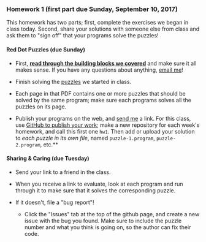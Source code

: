 ### Homework 1 (first part due Sunday, September 10, 2017)

This homework has two parts; first, complete the exercises we began in class today. Second, share your solutions with someone else from class and ask them to "sign off" that your programs solve the puzzles!

#### Red Dot Puzzles (due Sunday)

- First, [**read through the building blocks we covered**](../building-blocks.md) and make sure it all makes sense. If you have any questions about anything, [email me](mailto:jzamfirescupereira@cca.edu)!

- Finish solving the [puzzles](/zamfi/cca-programming-electronics-fall-2017/raw/master/puzzle-sheets.pdf) we started in class.

- Each page in that PDF contains one or more puzzles that should be solved by the same program; make sure each programs solves all the puzzles on its page.

- Publish your programs on the web, and [send me](mailto:jzamfirescupereira@cca.edu) a link. For this class, use [GitHub to publish your work](http://github.com/zamfi/github-guide); make a new repository for each week's homework, and call this first one `hw1`. Then add or upload your solution to *each puzzle in its own file*, named `puzzle-1.program`, `puzzle-2.program`, etc.**

#### Sharing & Caring (due Tuesday)

- Send your link to a friend in the class.

- When you receive a link to evaluate, look at each program and run through it to make sure that it solves the corresponding puzzle.

- If it doesn't, file a "bug report"!

  - Click the "Issues" tab at the top of the github page, and create a new issue with the bug you found. Make sure to include the puzzle number and what you think is going on, so the author can fix their code.